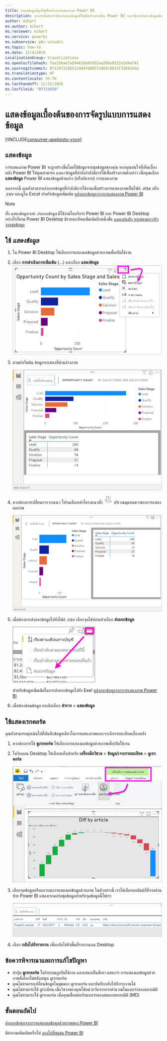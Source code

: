 ```yaml
---
title: แสดงข้อมูลที่ถูกใช้เพื่อสร้างการแสดงภาพ Power BI
description: เอกสารนี้อธิบายวิธีการแสดงข้อมูลที่ใช้เพื่อสร้างภาพใน Power BI และวิธีการส่งออกข้อมูลนั้นไปยังไฟล์ .csv
author: mihart
ms.author: mihart
ms.reviewer: mihart
ms.service: powerbi
ms.subservice: pbi-visuals
ms.topic: how-to
ms.date: 12/4/2019
LocalizationGroup: Visualizations
ms.openlocfilehash: 7aa15bae7ab94619a9f652aa20da9222e3d4af41
ms.sourcegitcommit: 0711972326521944fdd8572403c0b15f31b916da
ms.translationtype: HT
ms.contentlocale: th-TH
ms.lasthandoff: 12/22/2020
ms.locfileid: "97721650"
---
```

# <a name="display-a-visualizations-underlying-data"></a>แสดงข้อมูลเบื้องต้นของการจัดรูปแบบการแสดงข้อมูล

[!INCLUDE[consumer-appliesto-yyyn](../includes/consumer-appliesto-nyyn.md)]    

## <a name="show-data"></a>แสดงข้อมูล
การแสดงภาพ Power BI จะถูกสร้างขึ้นโดยใช้ข้อมูลจากชุดข้อมูลของคุณ หากคุณสนใจที่เห็นเบื้องหลัง Power BI ให้คุณสามารถ *แสดง* ข้อมูลที่กำลังกำลังมีการใช้เพื่อสร้างภาพดังกล่าว เมื่อคุณเลือก **แสดงข้อมูล** Power BI แสดงข้อมูลด้านล่าง (หรือถัดจาก) การแสดงภาพ

นอกจากนี้ คุณยังสามารถส่งออกข้อมูลที่กำลังมีการใช้งานเพื่อสร้างการแสดงภาพเป็นไฟล์ .xlsx หรือ .csv และดูใน Excel สำหรับข้อมูลเพิ่มเติม ดู[ส่งออกข้อมูลจากการแสดงภาพ Power BI](power-bi-visualization-export-data.md)

> [!NOTE]
> ทั้ง *แสดงข้อมูล* และ *ส่งออกข้อมูล* มีใช้งานในบริการ Power BI และ Power BI Desktop อย่างไรก็ตาม Power BI Desktop มีรายละเอียดเพิ่มเติมอีกหนึ่งขั้น [*แสดงบันทึก* จะแสดงแถวจริงจากชุดข้อมูล](../create-reports/desktop-see-data-see-records.md)
> 
> 

## <a name="using-show-data"></a>ใช้ *แสดงข้อมูล* 
1. ใน Power BI Desktop ให้เลือกการแสดงผลข้อมูลด้วยภาพเพื่อเปิดใช้งาน

2. เลือก **การดำเนินการเพิ่มเติม** (...) และเลือก **แสดงข้อมูล** 
    ![ตัวเลือกการแสดงสำหรับแสดงข้อมูล](media/service-reports-show-data/power-bi-more-action.png)


3. ตามค่าเริ่มต้น ข้อมูลจะแสดงที่ด้านล่างภาพ
   
   ![ข้อมูลและภาพแสดงในแนวตั้ง](media/service-reports-show-data/power-bi-show-data-below.png)

4. หากต้องการเปลี่ยนการวางแนว โปรดเลือกเค้าโครงแนวตั้ง ![ภาพหน้าจอขนาดเล็กของไอคอนที่ใช้ในการเปลี่ยนเป็นเค้าโครงแนวตั้ง](media/service-reports-show-data/power-bi-vertical-icon-new.png) บริเวณมุมบนขวาของการแสดงผลภาพ
   
   ![ภาพและข้อมูลแสดงในแนวนอน](media/service-reports-show-data/power-bi-show-data-side.png)
5. เมื่อต้องการส่งออกข้อมูลไปยังไฟล์ .csv เลือกจุดไข่ปลาแล้วเลือก **ส่งออกข้อมูล**
   
    ![เลือกส่งออกข้อมูล](media/service-reports-show-data/power-bi-export-data-new.png)
   
    สำหรับข้อมูลเพิ่มเติมในการส่งออกข้อมูลไปยัง Exel ดู[ส่งออกข้อมูลจากการแสดงภาพ Power BI](power-bi-visualization-export-data.md)
6. เมื่อต้องซ่อนข้อมูล ยกเลิกเลือก **สำรวจ** > **แสดงข้อมูล**

## <a name="using-show-records"></a>ใช้แสดงเรกคอร์ด
คุณยังสามารถมุ่งเน้นไปที่บันทึกข้อมูลเดียวในการแสดงภาพและเจาะลึกรายละเอียดเบื้องหลัง 

1. หากต้องการใช้ **ดูเรกคอร์ด** ให้เลือกการแสดงผลข้อมูลด้วยภาพเพื่อเปิดใช้งาน 

2. ในริบบอน Desktop ให้เลือกแท็บสำหรับ **เครื่องมือวิชวล** > **ข้อมูล/เจาะรายละเอียด** > **ดูเรกคอร์ด** 

    ![ภาพหน้าจอที่มีการเลือกดูเรกคอร์ด](media/service-reports-show-data/power-bi-see-record.png)

3. เลือกจุดข้อมูลหรือแถวบนการแสดงผลข้อมูลด้วยภาพ ในตัวอย่างนี้ เราได้เลือกคอลัมน์ที่สี่จากด้านซ้าย Power BI แสดงเรกคอร์ดชุดข้อมูลสำหรับจุดข้อมูลนี้ให้เรา

    ![ภาพหน้าจอของเรกคอร์ดเดี่ยวจากชุดข้อมูล](media/service-reports-show-data/power-bi-row.png)

4. เลือก **กลับไปยังรายงาน** เพื่อกลับไปยังพื้นที่รายงานบน Desktop 

## <a name="considerations-and-troubleshooting"></a>ข้อควรพิจารณาและการแก้ไขปัญหา

- ถ้าปุ่ม **ดูเรกคอร์ด** ในริบบอนถูกปิดใช้งาน และแสดงเป็นสีเทา แสดงว่า การแสดงผลข้อมูลด้วยภาพที่เลือกไม่สนับสนุน ดูเรกคอร์ด
- คุณไม่สามารถเปลี่ยนข้อมูลในมุมมอง ดูเรกคอร์ด และบันทึกกลับไปยังรายงานได้
- คุณไม่สามารถใช้ ดูระเบียน เมื่อวิชวลของคุณใช้หน่วยวัดจากการคำนวณในแบบจำลองหลายมิติ
- คุณไม่สามารถใช้ ดูเรกคอร์ด เมื่อคุณเชื่อมต่อกับแบบจำลองสดแบบหลายมิติ (MD)  

## <a name="next-steps"></a>ขั้นตอนถัดไป
[ส่งออกข้อมูลจากการแสดงผลข้อมูลด้วยภาพของ Power BI](power-bi-visualization-export-data.md)    

มีคำถามเพิ่มเติมหรือไม่ [ลองไปที่ชุมชน Power BI](https://community.powerbi.com/)


